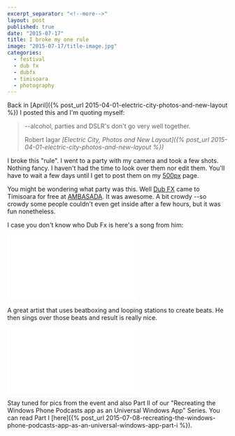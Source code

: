 ```yaml
---
excerpt_separator: "<!--more-->"
layout: post
published: true
date: "2015-07-17"
title: I broke my one rule
image: "2015-07-17/title-image.jpg"
categories: 
  - festival
  - dub fx
  - dubfx
  - timisoara
  - photography
---
```


Back in [April]({% post_url 2015-04-01-electric-city-photos-and-new-layout %}) I posted this and I'm quoting myself:

> --alcohol, parties and DSLR's don't go very well together.
> <footer>Robert Iagar <cite>[Electric City, Photos and New Layout]({% post_url 2015-04-01-electric-city-photos-and-new-layout %})</cite></footer>

I broke this "rule". I went to a party with my camera and took a few shots. Nothing fancy. I haven't had the time to look over them nor edit them. You'll have to wait a few days until I get to post them on my [500px](http://500px.com/robertiagar) page.

You might be wondering what party was this. Well [Dub FX](http://dubfx.com) came to Timisoara for free at [AMBASADA](http://www.plai.ro/ambasada/). It was awesome. A bit crowdy --so crowdy some people couldn't even get inside after a few hours, but it was fun nonetheless.

I case you don't know who Dub Fx is here's a song from him:
<div class="embed-responsive embed-responsive-16by9"> <iframe src="//youtube.com/embed/tuNMBsrbv10" frameborder="0" allowfullscreen></iframe> </div>

A great artist that uses beatboxing and looping stations to create beats. He then sings over those beats and result is really nice.

<div class="embed-responsive embed-responsive-16by9"> <iframe src="//youtube.com/embed/EnOYOnyIG6Y" frameborder="0" allowfullscreen></iframe> </div>

Stay tuned for pics from the event and also Part II of our "Recreating the Windows Phone Podcasts app as an Universal Windows App" Series. You can read Part I [here]({% post_url 2015-07-08-recreating-the-windows-phone-podcasts-app-as-an-universal-windows-app-part-i %}).
